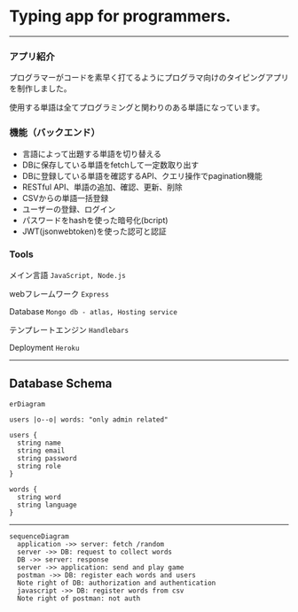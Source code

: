 # Typing app for programmers.
-----------------------------------------

### アプリ紹介
プログラマーがコードを素早く打てるようにプログラマ向けのタイピングアプリを制作しました。

使用する単語は全てプログラミングと関わりのある単語になっています。

### 機能（バックエンド）
- 言語によって出題する単語を切り替える
- DBに保存している単語をfetchして一定数取り出す
- DBに登録している単語を確認するAPI、クエリ操作でpagination機能
- RESTful API、単語の追加、確認、更新、削除
- CSVからの単語一括登録
- ユーザーの登録、ログイン
- パスワードをhashを使った暗号化(bcript)
- JWT(jsonwebtoken)を使った認可と認証

### Tools
メイン言語
`JavaScript, Node.js`

webフレームワーク
`Express`

Database
`Mongo db - atlas, Hosting service`

テンプレートエンジン
`Handlebars`

Deployment
`Heroku`

---
## Database Schema

```mermaid
erDiagram

users |o--o| words: "only admin related"

users {
  string name
  string email
  string password
  string role
}

words {
  string word
  string language
}

```

---

```mermaid
sequenceDiagram
  application ->> server: fetch /random
  server ->> DB: request to collect words
  DB ->> server: response
  server ->> application: send and play game
  postman ->> DB: register each words and users
  Note right of DB: authorization and authentication
  javascript ->> DB: register words from csv
  Note right of postman: not auth
```
